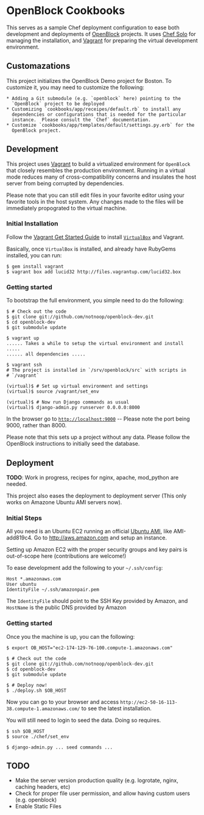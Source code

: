 OpenBlock Cookbooks
==========================================

This serves as a sample Chef deployment configuration to ease both development
and deployments of [OpenBlock](http://openblockproject.org) projects.  It uses
[Chef Solo](http://wiki.opscode.com/display/chef/Chef+Solo) for managing the
installation, and [Vagrant](http://vagrantup.com/) for preparing the virtual
development environment.

Customazations
-------------------------------

This project initializes the OpenBlock Demo project for Boston.  To customize
it, you may need to customize the following:

    * Adding a Git submodule (e.g. `openblock` here) pointing to the
      `OpenBlock` project to be deployed
    * Customizing `cookbooks/app/receipes/default.rb` to install any
      dependencies or configurations that is needed for the particular
      instance.  Please consult the `Chef` documentation.
    * Customize `cookbooks/app/templates/default/settings.py.erb` for the
      OpenBlock project.


Development
-------------------------------

This project uses [Vagrant](http://vagrantup.com/) to build a virtualized
environment for `OpenBlock` that closely resembles the production environment.
Running in a virtual mode reduces many of cross-compatibility concerns and
insulates the host server from being corrupted by dependencies.

Please note that you can still edit files in your favorite editor using your
favorite tools in the host system.  Any changes made to the files will be
immediately propograted to the virtual machine.

### Initial Installation

Follow the [Vagrant Get Started Guide](http://vagrantup.com/docs/getting-started/index.html)
to install [`VirtualBox`](www.virtualbox.org) and Vagrant.

Basically, once `VirtualBox` is installed, and already have RubyGems installed, you can run:

    $ gem install vagrant
    $ vagrant box add lucid32 http://files.vagrantup.com/lucid32.box

### Getting started

To bootstrap the full environment, you simple need to do the following:

    $ # Check out the code
    $ git clone git://github.com/notnoop/openblock-dev.git
    $ cd openblock-dev
    $ git submodule update

    $ vagrant up
    ...... Takes a while to setup the virtual environment and install .....
    ...... all dependencies .....

    $ vagrant ssh
    # The project is installed in `/srv/openblock/src` with scripts in
    # `/vagrant`

    (virtual)$ # Set up virtual environment and settings
    (virtual)$ source /vagrant/set_env

    (virtual)$ # Now run Django commands as usual
    (virtual)$ django-admin.py runserver 0.0.0.0:8000

In the browser go to [`http://localhost:9000`](http://localhost:9000) --
Please note the port being 9000, rather than 8000.

Please note that this sets up a project without any data.  Please follow the
OpenBlock instructions to initially seed the database.

Deployment
-------------------------------

**TODO**: Work in progress, recipes for nginx, apache, mod_python are needed.

This project also eases the deployment to deployment server (This only works
on Amazone Ubuntu AMI servers now).

### Initial Steps

All you need is an Ubuntu EC2 running an official
[Ubuntu AMI](http://cloud.ubuntu.com/ami/), like AMI-add819c4.  Go to
http://aws.amazon.com and setup an instance.

Setting up Amazon EC2 with the proper security groups and key pairs is
out-of-scope here (contributions are welcome!)

To ease development add the following to your `~/.ssh/config`:

    Host *.amazonaws.com
    User ubuntu
    IdentityFile ~/.ssh/amazonpair.pem

The `IdentityFile` should point to the SSH Key provided by Amazon, and
`HostName` is the public DNS provided by Amazon

### Getting started

Once you the machine is up, you can the following:

    $ export OB_HOST="ec2-174-129-76-100.compute-1.amazonaws.com"

    $ # Check out the code
    $ git clone git://github.com/notnoop/openblock-dev.git
    $ cd openblock-dev
    $ git submodule update

    $ # Deploy now!
    $ ./deploy.sh $OB_HOST

Now you can go to your browser and access
`http://ec2-50-16-113-38.compute-1.amazonaws.com/` to see the latest
installation.

You will still need to login to seed the data.  Doing so requires.

    $ ssh $OB_HOST
    $ source ./chef/set_env

    $ django-admin.py ... seed commands ...


TODO
------------------------------

  * Make the server version production quality (e.g. logrotate, nginx,
    caching headers, etc)
  * Check for proper file user permission, and allow having custom users (e.g.
    openblock)
  * Enable Static Files
